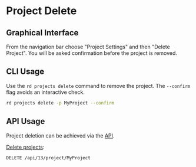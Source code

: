# Project Delete

## Graphical Interface

From the navigation bar choose "Project Settings" and then "Delete Project". You will be asked confirmation before the project is removed.

## CLI Usage

Use the `rd projects delete` command to remove the project.
The `--confirm` flag avoids an interactive check.

```bash
rd projects delete -p MyProject --confirm
```

## API Usage

Project deletion can be achieved via the [API](/api/qwcontrol-api.md).

[Delete projects](/api/qwcontrol-api.md#project-deletion):

    DELETE /api/13/project/MyProject
